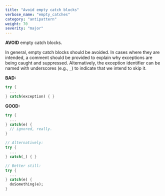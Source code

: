 ```yaml
---
title: "Avoid empty catch blocks"
verbose_name: "empty_catches"
category: "antipattern"
weight: 70
severity: "major"
---
```

**AVOID** empty catch blocks.

In general, empty catch blocks should be avoided.  In cases where they are
intended, a comment should be provided to explain why exceptions are being
caught and suppressed.  Alternatively, the exception identifier can be named with
underscores (e.g., `_`) to indicate that we intend to skip it.

**BAD:**
```dart
try {
  ...
} catch(exception) { }
```

**GOOD:**
```dart
try {
  ...
} catch(e) {
  // ignored, really.
}

// Alternatively:
try {
  ...
} catch(_) { }

// Better still:
try {
  ...
} catch(e) {
  doSomething(e);
}
```


